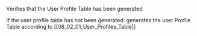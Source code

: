 Verifies that the User Profile Table has been generated

If the user profile table has not been generated: generates the user Profile Table according to [[08_02_01_User_Profiles_Table]]

